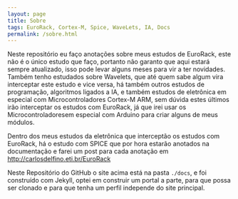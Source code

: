 ```yaml
---
layout: page
title: Sobre
tags: EuroRack, Cortex-M, Spice, WaveLets, IA, Docs
permalink: /sobre.html
---
```



Neste repositório eu faço anotações sobre meus estudos de EuroRack, este não é o único estudo que faço, portanto não garanto que aqui estará sempre atualizado, isso pode levar alguns meses para vir a ter novidades. Também tenho estudados sobre Wavelets, que até quem sabe algum vira interceptar este estudo e vice versa, há também outros estudos de programação, algoritmos ligados a IA, e também estudos de eletrônica em especial com Microcontroladores Cortex-M ARM, sem dúvida estes últimos irão interceptar os estudos com EuroRack, já que irei usar os Microcontroladoresem especial com Arduino para criar alguns de meus módulos.

Dentro dos meus estudos da eletrônica que interceptão os estudos com EuroRack, há o estudo com SPICE que por hora estarão anotados na documentação e farei um post para cada anotação em http://carlosdelfino.eti.br/EuroRack

Neste Repositório do GitHub o site acima está na pasta `./docs`, e foi construído com Jekyll, optei em construir um portal a parte, para que possa ser clonado e para que tenha um perfil independe do site principal.
